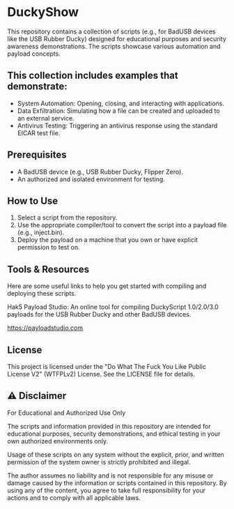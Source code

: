 # DuckyShow

This repository contains a collection of scripts (e.g., for BadUSB devices like the USB Rubber Ducky) designed for educational purposes and security awareness demonstrations. The scripts showcase various automation and payload concepts.

## This collection includes examples that demonstrate:

- System Automation: Opening, closing, and interacting with applications.
- Data Exfiltration: Simulating how a file can be created and uploaded to an external service.
- Antivirus Testing: Triggering an antivirus response using the standard EICAR test file.

## Prerequisites
- A BadUSB device (e.g., USB Rubber Ducky, Flipper Zero).
- An authorized and isolated environment for testing.

## How to Use
1) Select a script from the repository.
2) Use the appropriate compiler/tool to convert the script into a payload file (e.g., inject.bin).
3) Deploy the payload on a machine that you own or have explicit permission to test on.

## Tools & Resources
Here are some useful links to help you get started with compiling and deploying these scripts.

Hak5 Payload Studio: An online tool for compiling DuckyScript 1.0/2.0/3.0 payloads for the USB Rubber Ducky and other BadUSB devices.

https://payloadstudio.com

## License
This project is licensed under the "Do What The Fuck You Like Public License V2" (WTFPLv2) License. See the LICENSE file for details.

## ⚠️ Disclaimer

For Educational and Authorized Use Only

The scripts and information provided in this repository are intended for educational purposes, security demonstrations, and ethical testing in your own authorized environments only.

Usage of these scripts on any system without the explicit, prior, and written permission of the system owner is strictly prohibited and illegal.

The author assumes no liability and is not responsible for any misuse or damage caused by the information or scripts contained in this repository. By using any of the content, you agree to take full responsibility for your actions and to comply with all applicable laws.
